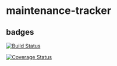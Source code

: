# maintenance-tracker

## badges

[![Build Status](https://travis-ci.com/llwasampijja/maintenance-tracker.svg?branch=test-travis)](https://travis-ci.com/llwasampijja/maintenance-tracker)

[![Coverage Status](https://coveralls.io/repos/github/llwasampijja/maintenance-tracker/badge.svg?branch=test-travis)](https://coveralls.io/github/llwasampijja/maintenance-tracker?branch=test-travis)